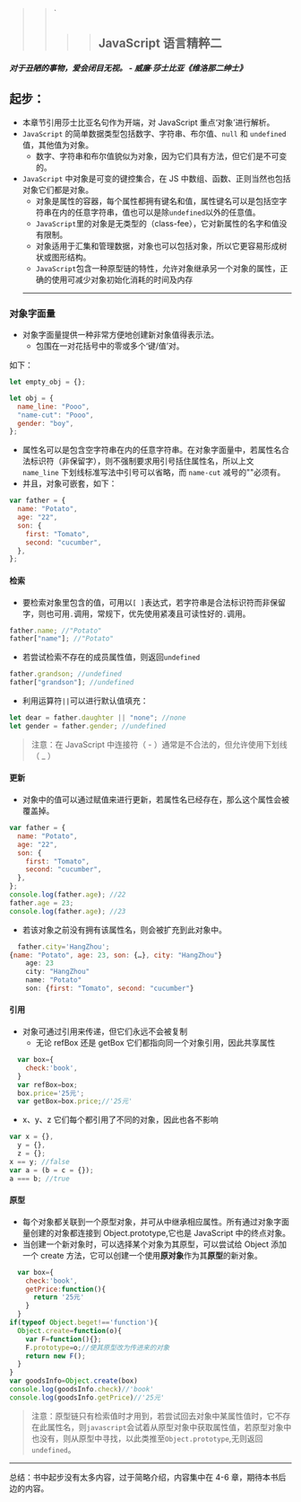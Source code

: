 > > `
> >
> > > > ## JavaScript 语言精粹二

##### 对于丑陋的事物，爱会闭目无视。 - 威廉·莎士比亚《维洛那二绅士》

## 起步：

- 本章节引用莎士比亚名句作为开端，对 JavaScript 重点‘对象’进行解析。
- `JavaScript` 的简单数据类型包括数字、字符串、布尔值、`null` 和 `undefined `值，其他值为对象。
  - 数字、字符串和布尔值貌似为对象，因为它们具有方法，但它们是不可变的。
- `JavaScript` 中对象是可变的键控集合，在 JS 中数组、函数、正则当然也包括对象它们都是对象。
  - 对象是属性的容器，每个属性都拥有键名和值，属性键名可以是包括空字符串在内的任意字符串，值也可以是除`undefined`以外的任意值。
  - `JavaScript`里的对象是无类型的（class-fee），它对新属性的名字和值没有限制。
  - 对象适用于汇集和管理数据，对象也可以包括对象，所以它更容易形成树状或图形结构。
  - `JavaScript`包含一种原型链的特性，允许对象继承另一个对象的属性，正确的使用可减少对象初始化消耗的时间及内存
  ***

### 对象字面量

- 对象字面量提供一种非常方便地创建新对象值得表示法。
  - 包围在一对花括号中的零或多个‘键/值’对。

如下：

```javascript
let empty_obj = {};

let obj = {
  name_line: "Pooo",
  "name-cut": "Pooo",
  gender: "boy",
};
```

- 属性名可以是包含空字符串在内的任意字符串。在对象字面量中，若属性名合法标识符（非保留字），则不强制要求用引号括住属性名，所以上文 `name_line` 下划线标准写法中引号可以省略，而 `name-cut` 减号的""必须有。
- 并且，对象可嵌套，如下：

```javascript
var father = {
  name: "Potato",
  age: "22",
  son: {
    first: "Tomato",
    second: "cucumber",
  },
};
```

#### 检索

- 要检索对象里包含的值，可用以`[ ]`表达式，若字符串是合法标识符而非保留字，则也可用`.`调用，常规下，优先使用紧凑且可读性好的`.`调用。

```javascript
father.name; //"Potato"
father["name"]; //"Potato"
```

- 若尝试检索不存在的成员属性值，则返回`undefined`

```javascript
father.grandson; //undefined
father["grandson"]; //undefined
```

- 利用运算符`||`可以进行默认值填充：

```javascript
let dear = father.daughter || "none"; //none
let gender = father.gender; //undefined
```

> 注意：在 JavaScript 中连接符（ - ）通常是不合法的，但允许使用下划线（ \_ ）

#### 更新

- 对象中的值可以通过赋值来进行更新，若属性名已经存在，那么这个属性会被覆盖掉。

```javascript
var father = {
  name: "Potato",
  age: "22",
  son: {
    first: "Tomato",
    second: "cucumber",
  },
};
console.log(father.age); //22
father.age = 23;
console.log(father.age); //23
```

- 若该对象之前没有拥有该属性名，则会被扩充到此对象中。

```javascript
  father.city='HangZhou';
{name: "Potato", age: 23, son: {…}, city: "HangZhou"}
    age: 23
    city: "HangZhou"
    name: "Potato"
    son: {first: "Tomato", second: "cucumber"}
```

#### 引用

- 对象可通过引用来传递，但它们永远不会被复制
  - 无论 refBox 还是 getBox 它们都指向同一个对象引用，因此共享属性

```JavaScript
  var box={
    check:'book',
  }
  var refBox=box;
  box.price='25元';
  var getBox=box.price;//'25元'
```

- x、y、z 它们每个都引用了不同的对象，因此也各不影响

```javascript
var x = {},
  y = {},
  z = {};
x == y; //false
var a = (b = c = {});
a === b; //true
```

#### 原型

- 每个对象都关联到一个原型对象，并可从中继承相应属性。所有通过对象字面量创建的对象都连接到 Object.prototype,它也是 JavaScript 中的终点对象。
- 当创建一个新对象时，可以选择某个对象为其原型，可以尝试给 Object 添加一个 create 方法，它可以创建一个使用**原对象**作为其**原型**的新对象。

```JavaScript
  var box={
    check:'book',
    getPrice:function(){
      return '25元'
    }
  }
if(typeof Object.beget!=='function'){
  Object.create=function(o){
    var F=function(){};
    F.prototype=o;//使其原型改为传进来的对象
    return new F();
  }
}
var goodsInfo=Object.create(box)
console.log(goodsInfo.check)//'book'
console.log(goodsInfo.getPrice)//'25元'
```

> 注意：原型链只有检索值时才用到，若尝试回去对象中某属性值时，它不存在此属性名，则`javascript`会试着从原型对象中获取属性值，若原型对象中也没有，则从原型中寻找，以此类推至`Object.prototype`,无则返回`undefined`。

---

总结：书中起步没有太多内容，过于简略介绍，内容集中在 4-6 章，期待本书后边的内容。
